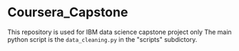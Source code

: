 # Coursera_Capstone
This repository is used for IBM data science capstone project only
The main python script is the `data_cleaning.py` in the "scripts" subdictory.  
